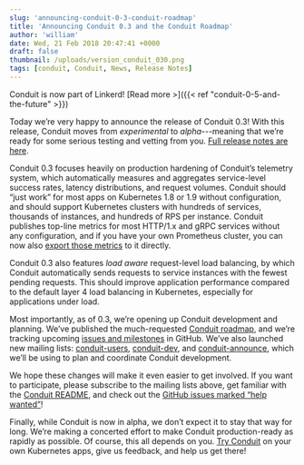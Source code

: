 ```yaml
---
slug: 'announcing-conduit-0-3-conduit-roadmap'
title: 'Announcing Conduit 0.3 and the Conduit Roadmap'
author: 'william'
date: Wed, 21 Feb 2018 20:47:41 +0000
draft: false
thumbnail: /uploads/version_conduit_030.png
tags: [conduit, Conduit, News, Release Notes]
---
```


Conduit is now part of Linkerd! [Read more >]({{< ref
"conduit-0-5-and-the-future" >}})

Today we’re very happy to announce the release of Conduit 0.3! With this
release, Conduit moves from _experimental_ to _alpha_---meaning that we’re ready
for some serious testing and vetting from you. [Full release notes are
here](https://github.com/runconduit/conduit/releases/tag/v0.3.0).

Conduit 0.3 focuses heavily on production hardening of Conduit’s telemetry
system, which automatically measures and aggregates service-level success rates,
latency distributions, and request volumes. Conduit should “just work” for most
apps on Kubernetes 1.8 or 1.9 without configuration, and should support
Kubernetes clusters with hundreds of services, thousands of instances, and
hundreds of RPS per instance. Conduit publishes top-line metrics for most
HTTP/1.x and gRPC services without any configuration, and if you have your own
Prometheus cluster, you can now also [export those
metrics](https://conduit.io/prometheus) to it directly.

Conduit 0.3 also features _load aware_ request-level load balancing, by which
Conduit automatically sends requests to service instances with the fewest
pending requests. This should improve application performance compared to the
default layer 4 load balancing in Kubernetes, especially for applications under
load.

Most importantly, as of 0.3, we’re opening up Conduit development and planning.
We’ve published the much-requested [Conduit
roadmap](https://conduit.io/roadmap/), and we’re tracking upcoming [issues and
milestones](https://github.com/runconduit/conduit/milestones) in GitHub. We’ve
also launched new mailing lists:
[conduit-users](https://groups.google.com/forum/#!forum/conduit-users),
[conduit-dev](https://groups.google.com/forum/#!forum/conduit-dev), and
[conduit-announce](https://groups.google.com/forum/#!forum/conduit-announce),
which we’ll be using to plan and coordinate Conduit development.

We hope these changes will make it even easier to get involved. If you want to
participate, please subscribe to the mailing lists above, get familiar with the
[Conduit README](https://github.com/runconduit/conduit/blob/master/README.md),
and check out the [GitHub issues marked “help
wanted”](https://github.com/runconduit/conduit/issues?q=is%3Aissue+is%3Aopen+label%3A%22help+wanted%22)!

Finally, while Conduit is now in alpha, we don’t expect it to stay that way for
long. We’re making a concerted effort to make Conduit production-ready as
rapidly as possible. Of course, this all depends on you. [Try
Conduit](https://conduit.io/) on your own Kubernetes apps, give us feedback, and
help us get there!

